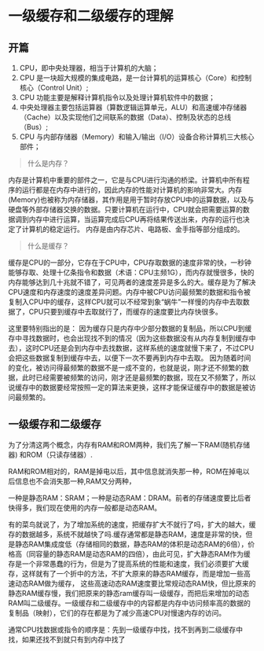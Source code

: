 # 一级缓存和二级缓存的理解

## 开篇

1. CPU，即中央处理器，相当于计算机的大脑；
2. CPU 是一块超大规模的集成电路，是一台计算机的运算核心（Core）和控制核心（Control Unit）;
3. CPU 功能主要是解释计算机指令以及处理计算机软件中的数据；
4. 中央处理器主要包括运算器（算数逻辑运算单元，ALU）和高速缓冲存储器（Cache）以及实现他们之间联系的数据（Data）、控制及状态的总线（Bus）;
5. CPU 与内部存储器（Memory）和输入/输出（I/O）设备合称计算机三大核心部件；

> 什么是内存？

内存是计算机中重要的部件之一，它是与CPU进行沟通的桥梁。计算机中所有程序的运行都是在内存中进行的，因此内存的性能对计算机的影响非常大。内存(Memory)也被称为内存储器，其作用是用于暂时存放CPU中的运算数据，以及与硬盘等外部存储器交换的数据。只要计算机在运行中，CPU就会把需要运算的数据调到内存中进行运算，当运算完成后CPU再将结果传送出来，内存的运行也决定了计算机的稳定运行。 内存是由内存芯片、电路板、金手指等部分组成的。

> 什么是缓存？

缓存是CPU的一部分，它存在于CPU中，CPU存取数据的速度非常的快，一秒钟能够存取、处理十亿条指令和数据（术语：CPU主频1G），而内存就慢很多，快的内存能够达到几十兆就不错了，可见两者的速度差异是多么的大。缓存是为了解决CPU速度和内存速度的速度差异问题。内存中被CPU访问最频繁的数据和指令被复制入CPU中的缓存，这样CPU就可以不经常到象“蜗牛”一样慢的内存中去取数据了，CPU只要到缓存中去取就行了，而缓存的速度要比内存快很多。

这里要特别指出的是： 因为缓存只是内存中少部分数据的复制品，所以CPU到缓存中寻找数据时，也会出现找不到的情况（因为这些数据没有从内存复制到缓存中去），这时CPU还是会到内存中去找数据，这样系统的速度就慢下来了，不过CPU会把这些数据复制到缓存中去，以便下一次不要再到内存中去取。 因为随着时间的变化，被访问得最频繁的数据不是一成不变的，也就是说，刚才还不频繁的数据，此时已经需要被频繁的访问，刚才还是最频繁的数据，现在又不频繁了，所以说缓存中的数据要经常按照一定的算法来更换，这样才能保证缓存中的数据是被访问最频繁的。 

## 一级缓存和二级缓存 

为了分清这两个概念，内存有RAM和ROM两种，我们先了解一下RAM(随机存储器) 和ROM（只读存储器）.

RAM和ROM相对的，RAM是掉电以后，其中信息就消失那一种，ROM在掉电以后信息也不会消失那一种,RAM又分两种，

一种是静态RAM：SRAM；一种是动态RAM：DRAM。前者的存储速度要比后者快得多，我们现在使用的内存一般都是动态RAM。 

有的菜鸟就说了，为了增加系统的速度，把缓存扩大不就行了吗，扩大的越大，缓存的数据越多，系统不就越快了吗.缓存通常都是静态RAM，速度是非常的快，但是静态RAM集成度低（存储相同的数据，静态RAM的体积是动态RAM的6倍），价格高（同容量的静态RAM是动态RAM的四倍），由此可见，扩大静态RAM作为缓存是一个非常愚蠢的行为，但是为了提高系统的性能和速度，我们必须要扩大缓存，这样就有了一个折中的方法，不扩大原来的静态RAM缓存，而是增加一些高速动态RAM做为缓存， 这些高速动态RAM速度要比常规动态RAM快，但比原来的静态RAM缓存慢，我们把原来的静态ram缓存叫一级缓存，而把后来增加的动态RAM叫二级缓存。一级缓存和二级缓存中的内容都是内存中访问频率高的数据的复制品（映射），它们的存在都是为了减少高速CPU对慢速内存的访问。 

通常CPU找数据或指令的顺序是：先到一级缓存中找，找不到再到二级缓存中找，如果还找不到就只有到内存中找了